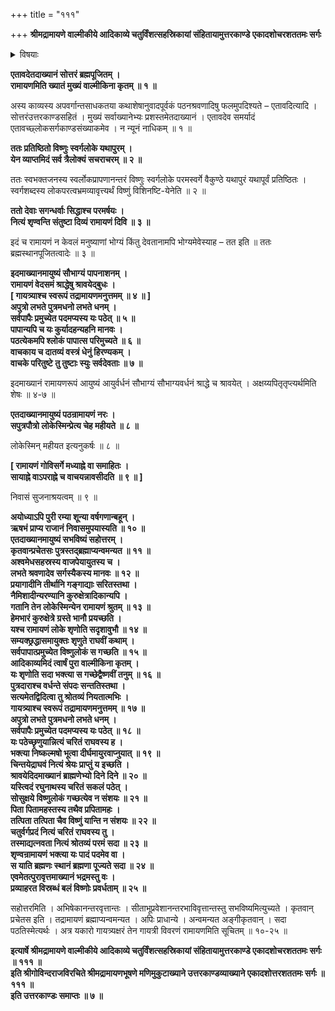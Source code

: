 +++
title = "१११"

+++
**श्रीमद्रामायणे वाल्मीकीये आदिकाव्ये चतुर्विंशत्सहस्रिकायां संहितायामुत्तरकाण्डे एकादशोचरशततमः सर्गः**


<details><summary>विषयाः</summary>

वाल्मीकिना श्रीरामायणस्यवेदसमत्वोक्तिपूर्वकं तत्पठनादेः फलनिरूपणम् ॥ १ ॥
</details>


**एतावदेतदाख्यानं सोत्तरं ब्रह्मपूजितम् ।  
रामायणमिति ख्यातं मुख्यं वाल्मीकिना कृतम् ॥ १ ॥**

अस्य काव्यस्य अपवर्गान्तसाधकतया कथाशेषानुवादपूर्वकं पठनश्रवणादिषु फलमुपदिश्यते – एतावदित्यादि । सोत्तरंउत्तरकाण्डसहितं । मुख्यं सर्वाख्यानेभ्यः प्रशस्तमेतदाख्यानं । एतावदेव समर्यादं एतावच्छ्लोकसर्गकाण्डसंख्याकमेव । न न्यूनं नाधिकम् ॥ १ ॥

**ततः प्रतिष्ठितो विष्णुः स्वर्गलोके यथापुरम् ।  
येन व्याप्तमिदं सर्व त्रैलोक्यं सचराचरम् ॥ २ ॥**

ततः स्वभक्तजनस्य स्वर्लोकप्रापणानन्तरं विष्णुः स्वर्गलोके परमस्वर्गे वैकुण्ठे यथापुरं यथापूर्वं प्रतिष्ठितः । स्वर्गशब्दस्य लोकपरत्वभ्रमव्यावृत्त्यर्थं विष्णुं विशिनष्टि-येनेति ॥ २ ॥

**ततो देवाः सगन्धर्वाः सिद्धाश्च परमर्षयः ।  
नित्यं शृण्वन्ति संतुष्टा दिव्यं रामायणं दिवि ॥ ३ ॥**

इदं च रामायणं न केवलं मनुष्याणां भोग्यं किंतु देवतानामपि भोग्यमेवेस्याह – तत इति ॥ ततः ब्रह्मस्थानपूजितत्वादेः ॥ ३ ॥

**इदमाख्यानमायुष्यं सौभाग्यं पापनाशनम् ।  
रामायणं वेदसमं श्राद्धेषु श्रावयेद्बुधः ।  
\[ गायत्र्याश्च स्वरूपं तद्रामायणमनुत्तमम् ॥ ४ ॥ \]  
अपुत्रो लभते पुत्रमधनो लभते धनम् ।  
सर्वपापैः प्रमुच्येत पदमप्यस्य यः पठेत् ॥ ५ ॥  
पापान्यपि च यः कुर्यादहन्यहनि मानवः ।  
पठत्येकमपि श्लोकं पापात्स परिमुच्यते ॥ ६ ॥  
वाचकाय च दातव्यं वस्त्रं धेनुं हिरण्यकम् ।  
वाचके परितुष्टे तु तुष्टाः स्युः सर्वदेवताः ॥ ७ ॥**

इदमाख्यानं रामायणरूपं आयुष्यं आयुर्वर्धनं सौभाग्यं सौभाग्यवर्धनं श्राद्धे च श्रावयेत् । अक्षय्यपितृतृप्त्यर्थमिति शेषः ॥ ४-७ ॥

**एतदाख्यानमायुष्यं पठन्रामायणं नरः ।  
सपुत्रपौत्रो लोकेस्मिन्प्रेत्य चेह महीयते ॥ ८ ॥**

लोकेस्मिन् महीयत इत्यनुकर्षः ॥ ८ ॥

**\[ रामायणं गोविसर्गे मध्याह्ने वा समाहितः ।  
सायाह्ने वाऽपराह्ने च वाचयन्नावसीदति ॥ ९ ॥ \]**

निवासं सुजनाश्रयत्वम् ॥ ९ ॥

**अयोध्याऽपि पुरी रम्या शून्या वर्षगणान्बहून् ।  
ऋषभं प्राप्य राजानं निवासमुपयास्यति ॥ १० ॥  
एतदाख्यानमायुष्यं सभविष्यं सहोत्तरम् ।  
कृतवान्प्रचेतसः पुत्रस्तद्ब्रह्माप्यन्वमन्यत ॥ ११ ॥  
अश्वमेधसहस्रस्य वाजपेयायुतस्य च ।  
लभते श्रवणादेव सर्गस्यैकस्य मानवः ॥ १२ ॥  
प्रयागादीनि तीर्थानि गङ्गाद्याः सरितस्तथा ।  
नैमिशादीन्यरण्यानि कुरुक्षेत्रादिकान्यपि ।  
गतानि तेन लोकेस्मिन्येन रामायणं श्रुतम् ॥ १३ ॥  
हेमभारं कुरुक्षेत्रे ग्रस्ते भानौ प्रयच्छति ।  
यश्च रामायणं लोके शृणोति सदृशावुभौ ॥ १४ ॥  
सम्यक्छ्रद्धासमायुक्तः शृणुते राघवीं कथाम् ।  
सर्वपापात्प्रमुच्येत विष्णुलोकं स गच्छति ॥ १५ ॥  
आदिकाव्यमिदं त्वार्षं पुरा वाल्मीकिना कृतम् ।  
यः शृणोति सदा भक्त्या स गच्छेद्वैष्णवीं तनुम् ॥ १६ ॥  
पुत्रदाराश्च वर्धन्ते संपदः सन्ततिस्तथा ।  
सत्यमेतद्विदित्वा तु श्रोतव्यं नियतात्मभिः ।  
गायत्र्याश्च स्वरूपं तद्रामायणमनुत्तमम् ॥ १७ ॥  
अपुत्रो लभते पुत्रमधनो लभते धनम् ।  
सर्वपापैः प्रमुच्येत पदमप्यस्य यः पठेत् ॥ १८ ॥  
यः पठेच्छृणुयान्नित्यं चरितं राघवस्य ह ।  
भक्त्या निष्कल्मषो भूत्वा दीर्घमायुरवाप्नुयात् ॥ १९ ॥  
चिन्तयेद्राघवं नित्यं श्रेयः प्राप्तुं य इच्छति ।  
श्रावयेदिदमाख्यानं ब्राह्मणेभ्यो दिने दिने ॥ २० ॥  
यस्त्विदं रघुनाथस्य चरितं सकलं पठेत् ।  
सोसुक्षये विष्णुलोकं गच्छत्येव न संशयः ॥ २१ ॥  
पिता पितामहस्तस्य तथैव प्रपितामहः ।  
तत्पिता तत्पिता चैव विष्णुं यान्ति न संशयः ॥ २२ ॥  
चतुर्वर्गप्रदं नित्यं चरितं राघवस्य तु ।  
तस्माद्यत्नवता नित्यं श्रोतव्यं परमं सदा ॥ २३ ॥  
शृण्वन्रामायणं भक्त्या यः पादं पदमेव वा ।  
स याति ब्रह्मणः स्थानं ब्रह्मणा पूज्यते सदा ॥ २४ ॥  
एवमेतत्पुरावृत्तमाख्यानं भद्रमस्तु वः ।  
प्रव्याहरत विस्रब्धं बलं विष्णोः प्रवर्धताम् ॥ २५ ॥**

सहोत्तरमिति । अभिषेकानन्तरवृत्तान्तः । सीताभूप्रवेशानन्तरभाविवृत्तान्तस्तु सभविष्यमित्युच्यते । कृतवान् प्रचेतस इति । तद्रामायणं ब्रह्माप्यन्वमन्यत । अपिः प्राधान्ये । अन्वमन्यत अङ्गीकृतवान् । सदा पठतिस्मेत्यर्थः । अत्र यकारो गायत्र्यक्षरं तेन गायत्री विवरणं रामायणमिति सूचितम् ॥ १०-२५ ॥

**इत्यार्षे श्रीमद्रामायणे वाल्मीकीये आदिकाव्ये चतुर्विंशत्सहस्रिकायां संहितायामुत्तरकाण्डे एकादशोचरशततमः सर्गः ॥ १११ ॥  
इति श्रीगोविन्दराजविरचिते श्रीमद्रामायणभूषणे मणिमुकुटाख्याने उत्तरकाण्डव्याख्याने एकादशोत्तरशततमः सर्गः ॥ १११ ॥  
इति उत्तरकाण्डः समाप्तः ॥ ७ ॥**
